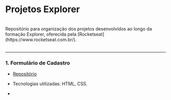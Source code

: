 # Projetos Explorer

<br>
Repositório para organização dos projetos desenvolvidos ao longo da formação Explorer, oferecida pela [Rocketseat](https://www.rocketseat.com.br/).
<br>
<br>
<hr />

### 1. Formulário de Cadastro

- [Repositório](https://github.com/nathannieg/formulario-cadastro)

- Tecnologias utilizadas: HTML, CSS.
- 

